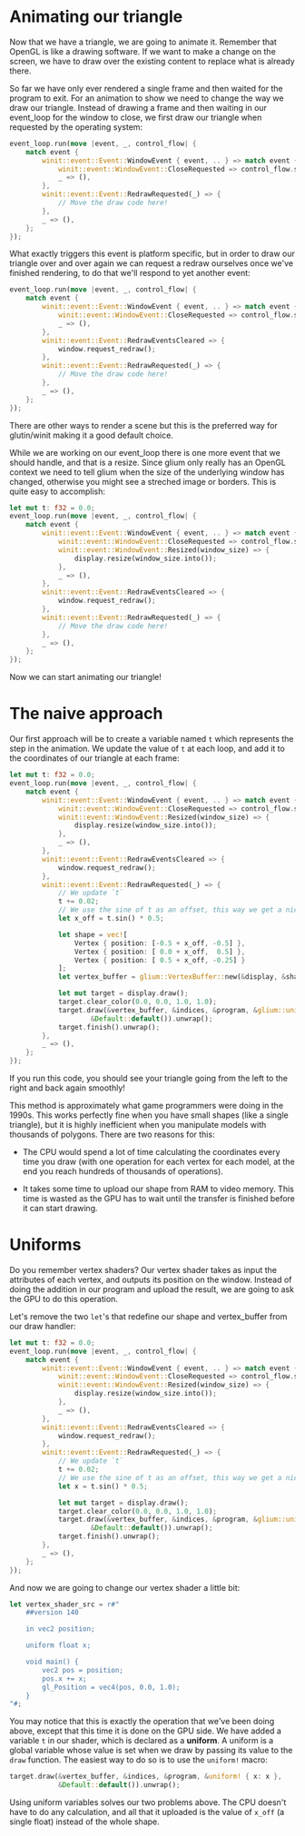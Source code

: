 # Animating our triangle

Now that we have a triangle, we are going to animate it. Remember that OpenGL is like a drawing software. If we want to make a change on the screen, we have to draw over the existing content to replace what is already there.

So far we have only ever rendered a single frame and then waited for the program to exit. For an animation to show we need to change the way we draw our triangle. Instead of drawing a frame and then waiting in our event_loop for the window to close, we first draw our triangle when requested by the operating system:

```rust
event_loop.run(move |event, _, control_flow| {
    match event {
        winit::event::Event::WindowEvent { event, .. } => match event {
            winit::event::WindowEvent::CloseRequested => control_flow.set_exit(),
            _ => (),
        },
        winit::event::Event::RedrawRequested(_) => {
            // Move the draw code here!
        },
        _ => (),
    };
});
```

What exactly triggers this event is platform specific, but in order to draw our triangle over and over again we can request a redraw ourselves once we've finished rendering, to do that we'll respond to yet another event:

```rust
event_loop.run(move |event, _, control_flow| {
    match event {
        winit::event::Event::WindowEvent { event, .. } => match event {
            winit::event::WindowEvent::CloseRequested => control_flow.set_exit(),
            _ => (),
        },
        winit::event::Event::RedrawEventsCleared => {
            window.request_redraw();
        },
        winit::event::Event::RedrawRequested(_) => {
            // Move the draw code here!
        },
        _ => (),
    };
});
```

There are other ways to render a scene but this is the preferred way for glutin/winit making it a good default choice.

While we are working on our event_loop there is one more event that we should handle, and that is a resize. Since glium only really has an OpenGL context we need to tell glium when the size of the underlying window has changed, otherwise you might see a streched image or borders. This is quite easy to accomplish:

```rust
let mut t: f32 = 0.0;
event_loop.run(move |event, _, control_flow| {
    match event {
        winit::event::Event::WindowEvent { event, .. } => match event {
            winit::event::WindowEvent::CloseRequested => control_flow.set_exit(),
            winit::event::WindowEvent::Resized(window_size) => {
                display.resize(window_size.into());
            },
            _ => (),
        },
        winit::event::Event::RedrawEventsCleared => {
            window.request_redraw();
        },
        winit::event::Event::RedrawRequested(_) => {
            // Move the draw code here!
        },
        _ => (),
    };
});
```

Now we can start animating our triangle!

# The naive approach

Our first approach will be to create a variable named `t` which represents the step in the animation. We update the value of `t` at each loop, and add it to the coordinates of our triangle at each frame:

```rust
let mut t: f32 = 0.0;
event_loop.run(move |event, _, control_flow| {
    match event {
        winit::event::Event::WindowEvent { event, .. } => match event {
            winit::event::WindowEvent::CloseRequested => control_flow.set_exit(),
            winit::event::WindowEvent::Resized(window_size) => {
                display.resize(window_size.into());
            },
            _ => (),
        },
        winit::event::Event::RedrawEventsCleared => {
            window.request_redraw();
        },
        winit::event::Event::RedrawRequested(_) => {
            // We update `t`
            t += 0.02;
            // We use the sine of t as an offset, this way we get a nice smooth animation
            let x_off = t.sin() * 0.5;

            let shape = vec![
                Vertex { position: [-0.5 + x_off, -0.5] },
                Vertex { position: [ 0.0 + x_off,  0.5] },
                Vertex { position: [ 0.5 + x_off, -0.25] }
            ];
            let vertex_buffer = glium::VertexBuffer::new(&display, &shape).unwrap();

            let mut target = display.draw();
            target.clear_color(0.0, 0.0, 1.0, 1.0);
            target.draw(&vertex_buffer, &indices, &program, &glium::uniforms::EmptyUniforms,
                    &Default::default()).unwrap();
            target.finish().unwrap();
        },
        _ => (),
    };
});
```

If you run this code, you should see your triangle going from the left to the right and back again smoothly!

This method is approximately what game programmers were doing in the 1990s. This works perfectly fine when you have small shapes (like a single triangle), but it is highly inefficient when you manipulate models with thousands of polygons. There are two reasons for this:

 - The CPU would spend a lot of time calculating the coordinates every time you draw (with one operation for each vertex for each model, at the end you reach hundreds of thousands of operations).

 - It takes some time to upload our shape from RAM to video memory. This time is wasted as the GPU has to wait until the transfer is finished before it can start drawing.

# Uniforms

Do you remember vertex shaders? Our vertex shader takes as input the attributes of each vertex, and outputs its position on the window. Instead of doing the addition in our program and upload the result, we are going to ask the GPU to do this operation.

Let's remove the two `let`'s that redefine our shape and vertex_buffer from our draw handler:

```rust
let mut t: f32 = 0.0;
event_loop.run(move |event, _, control_flow| {
    match event {
        winit::event::Event::WindowEvent { event, .. } => match event {
            winit::event::WindowEvent::CloseRequested => control_flow.set_exit(),
            winit::event::WindowEvent::Resized(window_size) => {
                display.resize(window_size.into());
            },
            _ => (),
        },
        winit::event::Event::RedrawEventsCleared => {
            window.request_redraw();
        },
        winit::event::Event::RedrawRequested(_) => {
            // We update `t`
            t += 0.02;
            // We use the sine of t as an offset, this way we get a nice smooth animation
            let x = t.sin() * 0.5;

            let mut target = display.draw();
            target.clear_color(0.0, 0.0, 1.0, 1.0);
            target.draw(&vertex_buffer, &indices, &program, &glium::uniforms::EmptyUniforms,
                    &Default::default()).unwrap();
            target.finish().unwrap();
        },
        _ => (),
    };
});
```

And now we are going to change our vertex shader a little bit:

```rust
let vertex_shader_src = r#"
    ##version 140

    in vec2 position;

    uniform float x;

    void main() {
        vec2 pos = position;
        pos.x += x;
        gl_Position = vec4(pos, 0.0, 1.0);
    }
"#;
```

You may notice that this is exactly the operation that we've been doing above, except that this time it is done on the GPU side. We have added a variable `t` in our shader, which is declared as a **uniform**. A uniform is a global variable whose value is set when we draw by passing its value to the `draw` function. The easiest way to do so is to use the `uniform!` macro:

```rust
target.draw(&vertex_buffer, &indices, &program, &uniform! { x: x },
            &Default::default()).unwrap();
```

Using uniform variables solves our two problems above. The CPU doesn't have to do any calculation, and all that it uploaded is the value of `x_off` (a single float) instead of the whole shape.
